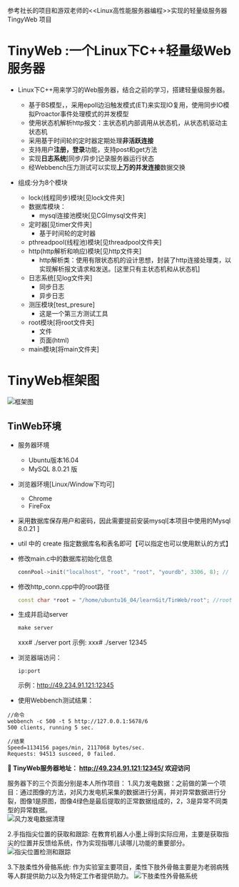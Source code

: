参考社长的项目和游双老师的<<Linux高性能服务器编程>>实现的轻量级服务器 TingyWeb 项目

TinyWeb :一个Linux下C++轻量级Web服务器
===========================================================
+ Linux下C++用来学习的Web服务器，结合之前的学习，搭建轻量级服务器。
	* 基于BS模型，，采用epoll边沿触发模式(ET)来实现IO复用，使用同步IO模拟Proactor事件处理模式的并发模型
	* 使用状态机解析http报文：主状态机内部调用从状态机，从状态机驱动主状态机
	* 采用基于时间轮的定时器定期处理**非活跃连接**
	* 支持用户**注册，登录**功能，支持post和get方法
	* 实现**日志系统**[同步/异步]记录服务器运行状态
	* 经Webbench压力测试可以实现**上万的并发连接**数据交换
	
+ 组成:分为8个模块
    + lock(线程同步)模块[见lock文件夹]
    + 数据库模块：
        - mysql连接池模块[见CGImysql文件夹]
    + 定时器[见timer文件夹]
        - 基于时间轮的定时器
    + pthreadpool(线程池)模块[见threadpool文件夹]
    + http(http解析和响应)模块[见http文件夹]
        + http解析类：使用有限状态机的设计思想，封装了http连接处理类，以实现解析报文请求和发送。[这里只有主状态机和从状态机]
    + 日志系统[见log文件夹]
        + 同步日志
        + 异步日志
    + 测压模块[test_presure]
        - 这是一个第三方测试工具 
    + root模块[将root文件夹]
        + 文件
        + 页面(html)
    + main模块[将main文件夹]

TinyWeb框架图
======================
![框架图](./root/kuanjia.png) 


TinWeb环境
------------
* 服务器环境
	* Ubuntu版本16.04
	* MySQL 8.0.21 版
* 浏览器环境[Linux/Window下均可]
	* Chrome
	* FireFox
* 采用数据库保存用户和密码，因此需要提前安装mysql[本项目中使用的Mysql 8.0.21 ]

* util 中的 create 指定数据库名和表名即可【可以指定也可以使用默认的方式】

* 修改main.c中的数据库初始化信息
    ```C++
    connPool->init("localhost", "root", "root", "yourdb", 3306, 8); // root root修改为服务器数据库的登录名和密码
    ```
* 修改http_conn.cpp中的root路径
    ```C++
    const char *root = "/home/ubuntu16_04/learnGit/TinWeb/root"; //root目录下存放请求的资源和html文件
    ```
    
* 生成并启动server
    ```C++
    make server
    ```
    xxx# ./server port
    示例: xxx# ./server 12345

* 浏览器端访问：
    ```
    ip:port
    ```
    示例：http://49.234.91.121:12345
    
* 使用Webbench测试结果：
```
//命令
webbench -c 500 -t 5 http://127.0.0.1:5678/6
500 clients, running 5 sec.

//结果
Speed=1134156 pages/min, 2117068 bytes/sec.
Requests: 94513 susceed, 0 failed.
```
**🔗 TinyWeb服务器地址： http://49.234.91.121:12345/  欢迎访问**

服务器下的三个页面分别是本人所作项目：
1.风力发电数据：之前做的第一个项目：通过图像的方法，对风力发电机采集的数据进行分离，并对异常数据进行分裂，图像1是原图，图像4绿色是最后提取的正常数据组成的，2，3是异常不同类型的异常数据。  
    ![风力发电数据清理](./root/01.png) 
    
2.手指指尖位置的获取和跟踪: 在教育机器人小墨上得到实际应用，主要是获取指尖的位置并反馈给系统，作为实现指哪儿读哪儿功能的重要部分。
      ![指尖位置检测和跟踪](./root/02.png) 
    
3.下肢柔性外骨骼系统: 作为实验室主要项目，柔性下肢外骨骼主要是为老弱病残等人群提供助力以及为特定工作者提供助力。
    ![下肢柔性外骨骼系统](./root/03.png) 

